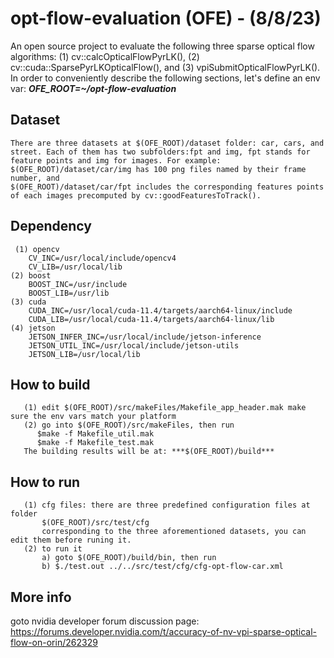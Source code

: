 # opt-flow-evaluation (OFE) - (8/8/23)
       
An open source project to evaluate the following three sparse optical flow algorithms: 
(1) cv::calcOpticalFlowPyrLK(), (2) cv::cuda::SparsePyrLKOpticalFlow(), and (3) vpiSubmitOpticalFlowPyrLK().
In order to conveniently describe the following sections, let's define an env var:
***OFE_ROOT=~/opt-flow-evaluation***
## Dataset
	There are three datasets at $(OFE_ROOT)/dataset folder: car, cars, and street. Each of them has two subfolders:fpt and img, fpt stands for feature points and img for images. For example:
	$(OFE_ROOT)/dataset/car/img has 100 png files named by their frame number, and 
	$(OFE_ROOT)/dataset/car/fpt includes the corresponding features points of each images precomputed by cv::goodFeaturesToTrack().
## Dependency
     (1) opencv
        CV_INC=/usr/local/include/opencv4
        CV_LIB=/usr/local/lib
	(2) boost
        BOOST_INC=/usr/include
        BOOST_LIB=/usr/lib		
	(3) cuda
        CUDA_INC=/usr/local/cuda-11.4/targets/aarch64-linux/include
        CUDA_LIB=/usr/local/cuda-11.4/targets/aarch64-linux/lib
	(4) jetson
	    JETSON_INFER_INC=/usr/local/include/jetson-inference
        JETSON_UTIL_INC=/usr/local/include/jetson-utils
        JETSON_LIB=/usr/local/lib
## How to build 
	   (1) edit $(OFE_ROOT)/src/makeFiles/Makefile_app_header.mak make sure the env vars match your platform
	   (2) go into $(OFE_ROOT)/src/makeFiles, then run
	      $make -f Makefile_util.mak
	      $make -f Makefile_test.mak
	   The building results will be at: ***$(OFE_ROOT)/build***
## How to run
       (1) cfg files: there are three predefined configuration files at folder
           $(OFE_ROOT)/src/test/cfg
           corresponding to the three aforementioned datasets, you can edit them before runing it.
       (2) to run it
           a) goto $(OFE_ROOT)/build/bin, then run
           b) $./test.out ../../src/test/cfg/cfg-opt-flow-car.xml
## More info
   goto nvidia developer forum discussion page:  <https://forums.developer.nvidia.com/t/accuracy-of-nv-vpi-sparse-optical-flow-on-orin/262329>

   

       

	   	  
